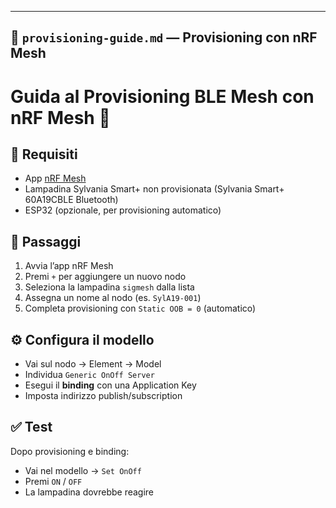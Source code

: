 
---

## 🧭 `provisioning-guide.md` — Provisioning con nRF Mesh


# Guida al Provisioning BLE Mesh con nRF Mesh 📲


## 🔧 Requisiti

- App [nRF Mesh](https://play.google.com/store/apps/details?id=no.nordicsemi.android.nrfmeshprovisioner)
- Lampadina Sylvania Smart+ non provisionata (Sylvania Smart+ 60A19CBLE Bluetooth)
- ESP32 (opzionale, per provisioning automatico)

## 📝 Passaggi

1. Avvia l’app nRF Mesh
2. Premi `+` per aggiungere un nuovo nodo
3. Seleziona la lampadina `sigmesh` dalla lista
4. Assegna un nome al nodo (es. `SylA19-001`)
5. Completa provisioning con `Static OOB = 0` (automatico)

## ⚙️ Configura il modello

- Vai sul nodo → Element → Model
- Individua `Generic OnOff Server`
- Esegui il **binding** con una Application Key
- Imposta indirizzo publish/subscription

## ✅ Test

Dopo provisioning e binding:
- Vai nel modello → `Set OnOff`
- Premi `ON` / `OFF`
- La lampadina dovrebbe reagire
